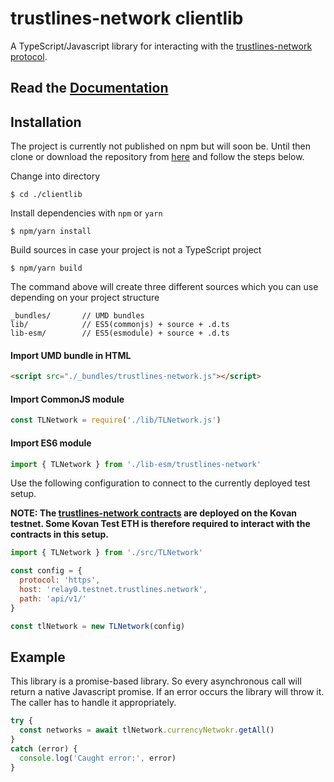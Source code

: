 # trustlines-network clientlib
A TypeScript/Javascript library for interacting with the [trustlines-network protocol](https://trustlines.network/).

## Read the [Documentation](https://trustlines-network.github.io/clientlib-docs/)

## Installation
The project is currently not published on npm but will soon be. Until then clone or download the repository from [here](https://github.com/trustlines-network/clientlib) and follow the steps below.

Change into directory
```
$ cd ./clientlib
```
Install dependencies with `npm` or `yarn`
```
$ npm/yarn install
```
Build sources in case your project is not a TypeScript project
```
$ npm/yarn build
```
The command above will create three different sources which you can use depending on your project structure
```
_bundles/		// UMD bundles
lib/			// ES5(commonjs) + source + .d.ts
lib-esm/		// ES5(esmodule) + source + .d.ts
```
#### Import UMD bundle in HTML
```html
<script src="./_bundles/trustlines-network.js"></script>
```
#### Import CommonJS module
```javascript
const TLNetwork = require('./lib/TLNetwork.js')
```
#### Import ES6 module
```javascript
import { TLNetwork } from './lib-esm/trustlines-network'
```

Use the following configuration to connect to the currently deployed test setup.


**NOTE: The [trustlines-network contracts](https://github.com/trustlines-network/contracts) are deployed on the Kovan testnet. Some Kovan Test ETH is therefore required to interact with the contracts in this setup.**


```javascript
import { TLNetwork } from './src/TLNetwork'

const config = {
  protocol: 'https',
  host: 'relay0.testnet.trustlines.network',
  path: 'api/v1/'
}

const tlNetwork = new TLNetwork(config)
```

## Example
This library is a promise-based library. So every asynchronous call will return a native Javascript promise. If an error occurs the library will throw it. The caller has to handle it appropriately.

```javascript
try {
  const networks = await tlNetwork.currencyNetwokr.getAll()
}
catch (error) {
  console.log('Caught error:', error)
}
```
